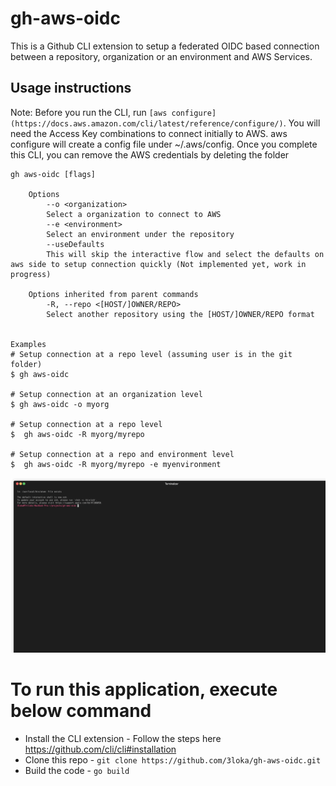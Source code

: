 # gh-aws-oidc
This is a Github CLI extension to setup a federated OIDC based connection between a repository, organization or an environment and AWS Services. 

## Usage instructions
Note: Before you run the CLI, run `[aws configure](https://docs.aws.amazon.com/cli/latest/reference/configure/)`. You will need the Access Key combinations to connect initially to AWS. aws configure will create a config file under ~/.aws/config. Once you complete this CLI, you can remove the AWS credentials by deleting the folder
```
gh aws-oidc [flags]

    Options
        --o <organization>
        Select a organization to connect to AWS
        --e <environment>
        Select an environment under the repository 
        --useDefaults
        This will skip the interactive flow and select the defaults on aws side to setup connection quickly (Not implemented yet, work in progress)

    Options inherited from parent commands
        -R, --repo <[HOST/]OWNER/REPO>
        Select another repository using the [HOST/]OWNER/REPO format


Examples
# Setup connection at a repo level (assuming user is in the git folder)
$ gh aws-oidc

# Setup connection at an organization level
$ gh aws-oidc -o myorg

# Setup connection at a repo level
$  gh aws-oidc -R myorg/myrepo

# Setup connection at a repo and environment level
$  gh aws-oidc -R myorg/myrepo -e myenvironment

```

![Demo](https://github.com/3loka/gh-aws-oidc/blob/main/demo.gif)

# To run this application, execute below command
- Install the CLI extension - Follow the steps here https://github.com/cli/cli#installation
- Clone this repo - `git clone https://github.com/3loka/gh-aws-oidc.git`
- Build the code - `go build`


